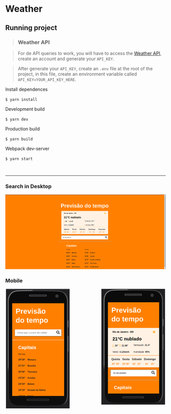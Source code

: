 # Weather

## Running project

>### Weather API

> For de API queries to work, you will have to access the [Weather API](https://openweathermap.org/api), create an account and generate your `API_KEY`.

> After generate your `API_KEY`, create an `.env` file at the root of the project, in this file, create an environment variable called `API_KEY=YOUR_API_KEY_HERE`.


Install dependences

`$ yarn install`

Development build

`$ yarn dev`

Production build

 `$ yarn build`

Webpack dev-server

`$ yarn start`

<br />
<hr  />


### Search in Desktop
![Desktp](.doc/desktop-consult.png)


### Mobile
<div style="width: 500px; margin: 0 auto;">
    <img width="200px" align="left" src=".doc/mobile.png" >
    <img width="200px" align="right" src=".doc/mobile-consult.png" >
</div>